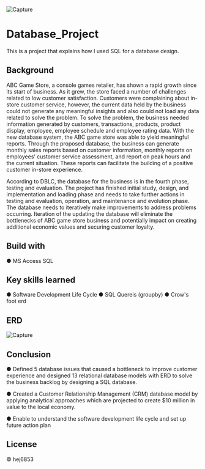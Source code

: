 ![Capture](https://user-images.githubusercontent.com/79428102/115105831-360f4780-9f16-11eb-8673-f0d6ecaae4d5.JPG)

# Database_Project
This is a project that explains how I used SQL for a database design.

## Background
ABC Game Store, a console games retailer, has shown a rapid growth since its start of business. As it grew, the store faced a number of challenges related to low customer satisfaction. Customers were complaining about in-store customer service, however, the current data held by the business could not generate any meaningful insights and also could not load any data related to solve the problem. To solve the problem, the business needed information generated by customers, transactions, products, product display, employee, employee schedule and employee rating data. With the new database system, the ABC game store was able to yield meaningful reports. Through the proposed database, the business can generate monthly sales reports based on customer information, monthly reports on employees’ customer service assessment, and report on peak hours and the current situation. These reports can facilitate the building of a positive customer in-store experience. 

According to DBLC, the database for the business is in the fourth phase, testing and evaluation. The project has finished initial study, design, and implementation and loading phase and needs to take further actions in testing and evaluation, operation, and maintenance and evolution phase. The database needs to iteratively make improvements to address problems occurring.  Iteration of the updating the database will eliminate the bottlenecks of ABC game store business and potentially impact on creating additional economic values and securing customer loyalty.

## Build with
● MS Access SQL

## Key skills learned
● Software Development Life Cycle 
● SQL Quereis (groupby)
● Crow's foot erd

## ERD
![Capture](https://user-images.githubusercontent.com/79428102/115106224-62c45e80-9f18-11eb-8714-9d8283a00444.JPG)

## Conclusion
●	Defined 5 database issues that caused a bottleneck to improve customer experience and designed 13 relational database models with ERD to solve the business backlog by designing a SQL database.

●	Created a Customer Relationship Management (CRM) database model by applying analytical approaches which are projected to create $10 million in value to the local economy.

● Enable to understand the software development life cycle and set up future action plan

## License
© hej6853
